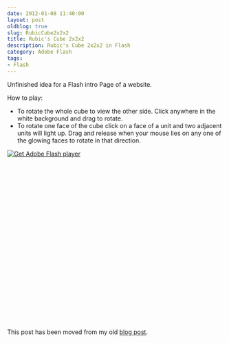 ```yaml
---
date: 2012-01-08 11:40:00
layout: post
oldblog: true
slug: RubicCube2x2x2
title: Rubic's Cube 2x2x2
description: Rubic's Cube 2x2x2 in Flash
category: Adobe Flash
tags: 
- Flash
---
```


Unfinished idea for a Flash intro Page of a website.

How to play:

- To rotate the whole cube to view the other side. Click anywhere in the white background and drag to rotate.
- To rotate one face of the cube click on a face of a unit and two adjacent units will light up. Drag and release when your mouse lies on any one of the glowing faces to rotate in that direction.

<div id="flashContent" style="width:600px; height:400px;">
	<object classid="clsid:d27cdb6e-ae6d-11cf-96b8-444553540000" width="600" height="400" id="Rubic222" align="middle">
		<param name="movie" value="../../../assets/img/posts/2012-01-08-rubic-2x2x2.swf" />
		<param name="quality" value="high" />
		<param name="bgcolor" value="#ffffff" />
		<param name="play" value="true" />
		<param name="loop" value="true" />
		<param name="wmode" value="window" />
		<param name="scale" value="showall" />
		<param name="menu" value="false" />
		<param name="devicefont" value="false" />
		<param name="salign" value="" />
		<param name="allowScriptAccess" value="sameDomain" />
		<!--[if !IE]>-->
		<object type="application/x-shockwave-flash" data="../../../assets/img/posts/2012-01-08-rubic-2x2x2.swf" width="600" height="400">
			<param name="movie" value="../../../assets/img/posts/2012-01-08-rubic-2x2x2.swf" />
			<param name="quality" value="high" />
			<param name="bgcolor" value="#ffffff" />
			<param name="play" value="true" />
			<param name="loop" value="true" />
			<param name="wmode" value="window" />
			<param name="scale" value="showall" />
			<param name="menu" value="false" />
			<param name="devicefont" value="false" />
			<param name="salign" value="" />
			<param name="allowScriptAccess" value="sameDomain" />
		<!--<![endif]-->
			<a href="http://www.adobe.com/go/getflash">
				<img src="http://www.adobe.com/images/shared/download_buttons/get_flash_player.gif" alt="Get Adobe Flash player" />
			</a>
		<!--[if !IE]>-->
		</object>
		<!--<![endif]-->
	</object>
</div>

This post has been moved from my old [blog post](https://sites.google.com/site/azizhkhambati/adobeflash/rubic2x2x2).